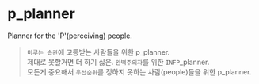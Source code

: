 # p_planner
Planner for the 'P'(perceiving) people. 

> `미루는 습관`에 고통받는 사람들을 위한 p_planner. <br>
> 제대로 못할거면 더 하기 싫은. `완벽주의자`를 위한 `INFP`_planner. <br>
> 모든게 중요해서 `우선순위`를 정하지 못하는 사람(people)들을 위한 p_planner.
